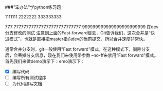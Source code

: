 ﻿###"笨办法"学python练习题

1111111
2222222
333333333

777
777777777777777777777777777
999999999999999999999999
在dev分支修改的测试
注意到上面的Fast-forward信息，Git告诉我们，这次合并是“快进模式”，也就是直接把master指向dev的当前提交，所以合并速度非常快。

通常合并分支时，git一般使用”Fast forward”模式，在这种模式下，删除分支后，会丢掉分支信息，现在我们来使用带参数 –no-ff来禁用”Fast forward”模式。首先我们来做demo演示下：emo演示下：

- [X] 编写代码
- [ ] 编写所有测试程序
- [ ] 为代码编写文档
